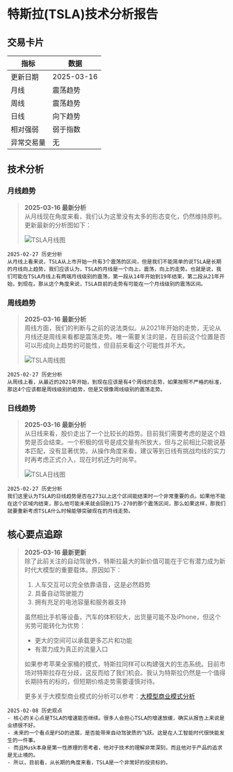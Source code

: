 # 特斯拉(TSLA)技术分析报告

## 交易卡片
| 指标       | 数据       |
|------------|------------|
| 更新日期   | 2025-03-16 |
| 月线       | 震荡趋势   |
| 周线       | 震荡趋势   |
| 日线       | 向下趋势   |
| 相对强弱   | 弱于指数   |
| 异常交易量 | 无         |

## 技术分析

### 月线趋势
> **2025-03-16 最新分析**  
> 从月线现在角度来看，我们认为这里没有太多的形态变化，仍然维持原判。更新最新的分析图如下：
> 
> ![TSLA月线图](https://www.tradingview.com/x/AbttNBuV/)

`2025-02-27 历史分析`  
`从月线上看来说，TSLA从上市开始一共有3个震荡的区间，但是我们不能简单的说TSLA是长期的月线向上趋势，我们应该认为，TSLA的月线是一个向上，震荡，向上的走势。也就是说，我们可能在TSLA月线上有两端月线级别的震荡，第一段从14年开始到19年结束，第二段从21年开始，到现在。那从这个角度来说，TSLA目前的走势有可能在一个月线级别的震荡区间。`

### 周线趋势
> **2025-03-16 最新分析**  
> 周线方面，我们的判断与之前的说法类似。从2021年开始的走势，无论从月线还是周线来看都是震荡走势。唯一需要关注的是，在目前这个位置是否可以形成向上趋势的可能性，但目前来看这个可能性并不大。
> 
> ![TSLA周线图](https://www.tradingview.com/x/2vrmXLnW/)

`2025-02-27 历史分析`  
`从周线上看，从最近的2021年开始，到现在应该是有4个周线的走势，如果按照不严格的标准，那这4个应该都是周线级别的趋势，但是又很像周线级别的震荡走势。`

### 日线趋势
> **2025-03-16 最新分析**  
> 从日线来看，股价走出了一个比较长的趋势。目前我们需要考虑的是这个趋势是否会结束。一个积极的信号是成交量有所放大，但与之前相比只能说基本匹配，没有显著优势。从操作角度来看，建议等到日线有挑战均线的实力时再考虑正式介入，现在时机还为时尚早。
> 
> ![TSLA日线图](https://www.tradingview.com/x/uQIQQkS7/)

`2025-02-27 历史分析`  
`我们这里认为TSLA的日线趋势是否在273以上这个区间能结束时一个非常重要的点。如果他不能在这个区域内结束，那么他可能未来就会回到175-270的那个震荡区间，那么如果这样，那我们就要重新考虑TSLA什么时候能够突破现在的月线走势。`

## 核心要点追踪

> **2025-03-16 最新更新**  
> 除了此前关注的自动驾驶外，特斯拉最大的新价值可能在于它有潜力成为新时代大模型的重要载体。原因如下：
> 
> 1. 人车交互可以完全依靠语音，这是必然趋势
> 2. 具备自动驾驶能力
> 3. 拥有充足的电池容量和服务器支持
> 
> 虽然相比手机等设备，汽车的体积较大，出货量可能不及iPhone，但这个劣势可能转化为优势：
> - 更大的空间可以承载更多芯片和功能
> - 有潜力成为真正的流量入口
> 
> 如果参考苹果全家桶的模式，特斯拉同样可以构建强大的生态系统。目前市场对特斯拉存在分歧，这反而给了我们机会。我认为特斯拉仍然是一个值得长期持有的标的，但短期价格走势需要谨慎对待。
> 
> 更多关于大模型商业模式的分析可以参考：[大模型商业模式分析](LLM01.html)

`2025-02-08 历史观点`  
`- 核心的关心点是TSLA的增速能否继续。很多人会担心TSLA的增速放缓，确实从报告上来说是业绩很不好。`  
`- 未来的一个看点是FSD的进展，是否能带来自动驾驶质的飞跃。这是在人工智能时代很快能发生的一件事。`  
`- 而且Musk本身是第一性原理的思考者，他对于技术的理解非常深刻，而且他对于产品的追求是无止境的。`  
`- 所以，目前看，从长期的角度来看，TSLA是一个非常好的投资标的。`